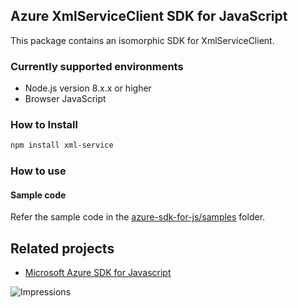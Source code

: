 ## Azure XmlServiceClient SDK for JavaScript

This package contains an isomorphic SDK for XmlServiceClient.

### Currently supported environments

- Node.js version 8.x.x or higher
- Browser JavaScript

### How to Install

```bash
npm install xml-service
```

### How to use

#### Sample code

Refer the sample code in the [azure-sdk-for-js/samples](https://github.com/Azure/azure-sdk-for-js/tree/master/samples) folder.

## Related projects

- [Microsoft Azure SDK for Javascript](https://github.com/Azure/azure-sdk-for-js)


![Impressions](https://azure-sdk-impressions.azurewebsites.net/api/impressions/azure-sdk-for-js%2Fsdk%2Fcdn%2Farm-cdn%2FREADME.png)